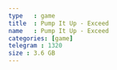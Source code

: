 ```yaml
---
type   : game
title  : Pump It Up - Exceed
name   : Pump It Up - Exceed
categories: [game]
telegram : 1320
size : 3.6 GB
---
```



